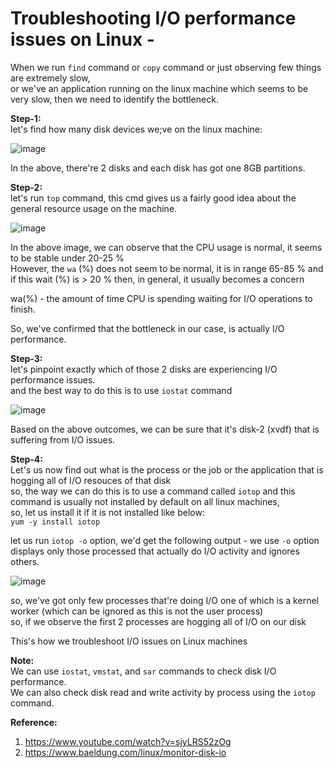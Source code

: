 # Troubleshooting I/O performance issues on Linux - 

When we run `find` command or `copy` command or just observing few things are extremely slow,  
or we've an application running on the linux machine which seems to be very slow, then we need to identify the bottleneck.  

**Step-1:**  
let's find how many disk devices we;ve on the linux machine: 

![image](https://user-images.githubusercontent.com/26399543/147406141-395bc340-2215-4d62-b21c-d74acc4b21c5.png)

In the above, there're 2 disks and each disk has got one 8GB partitions.  

**Step-2:**  
let's run `top` command, this cmd gives us a fairly good idea about the general resource usage on the machine.  

![image](https://user-images.githubusercontent.com/26399543/147406224-bcafadd9-d331-4fbc-b287-498bc1b6b0fd.png)

In the above image, we can observe that the CPU usage is normal, it seems to be stable under 20-25 %  
However, the `wa` (%) does not seem to be normal, it is in range 65-85 % and if this wait (%) is > 20 % then, in general, it usually becomes a concern  

wa(%) - the amount of time CPU is spending waiting for I/O operations to finish.  

So, we've confirmed that the bottleneck in our case, is actually I/O performance.  

**Step-3:**  
let's pinpoint exactly which of those 2 disks are experiencing I/O performance issues.  
and the best way to do this is to use `iostat` command  

![image](https://user-images.githubusercontent.com/26399543/147406334-ce3fefc2-3d8d-4640-9526-ff56679ae885.png)

Based on the above outcomes, we can be sure that it's disk-2 (xvdf) that is suffering from I/O issues.  

**Step-4:**  
Let's us now find out what is the process or the job or the application that is hogging all of I/O resouces of that disk  
so, the way we can do this is to use a command called `iotop` and this command is usually not installed by default on all linux machines,  
so, let us install it if it is not installed like below:  
`yum -y install iotop`  

let us run `iotop -o` option, we'd get the following output - 
we use `-o` option displays only those processed that actually do I/O activity and ignores others.  

![image](https://user-images.githubusercontent.com/26399543/147406460-30b90cce-2524-4325-b4ba-1d85e789dad3.png)

so, we've got only few processes that're doing I/O one of which is a kernel worker (which can be ignored as this is not the user process)  
so, if we observe the first 2 processes are hogging all of I/O on our disk  

This's how we troubleshoot I/O issues on Linux machines  

**Note:**  
We can use `iostat`, `vmstat`, and `sar` commands to check disk I/O performance.  
We can also check disk read and write activity by process using the `iotop` command.

**Reference:**  
1. https://www.youtube.com/watch?v=sjyLRS52zOg
2. https://www.baeldung.com/linux/monitor-disk-io

